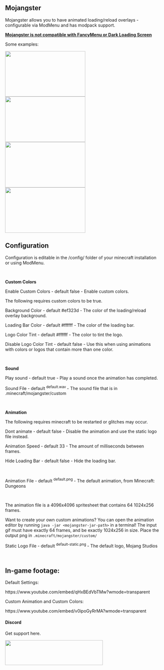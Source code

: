 <h2>Mojangster</h2>
<p>Mojangster allows you to have animated loading/reload overlays - configurable via ModMenu and has modpack support.</p>
<p><span style="text-decoration: underline;"><strong>Mojangster is not compatible with FancyMenu or Dark Loading Screen</strong></span></p>
<p>Some examples:</p>
<p><img src="https://user-images.githubusercontent.com/44925698/131874375-ad3f9278-c8cf-4234-984d-dd1f2cbd6aeb.gif" alt="" width="261" height="148" /><img src="https://i2.wp.com/codemyui.com/wp-content/uploads/2019/10/Google-SVG-Logo-Using-GreenSock-Animation.gif?fit=880%2C440&amp;ssl=1" width="261" height="148" /><img src="https://media.discordapp.net/attachments/878320248124755999/882345480229621840/unknown.png" width="261" height="148" /><img src="https://i.imgur.com/cyqouSR.png" width="261" height="148" /></p>
<h2>Configuration</h2>
<p>Configuration is editable in the /config/ folder of your minecraft installation or using ModMenu.</p>
<p>&nbsp;</p>
<p><strong>Custom Colors</strong></p>
<p>Enable Custom Colors - default false - Enable custom colors.</p>
<p>The following requires custom colors to be true.</p>
<p>Background Color - default&nbsp;#ef323d - The color of the loading/reload overlay background.</p>
<p>Loading Bar Color - default&nbsp;#ffffff - The color of the loading bar.</p>
<p>Logo Color Tint - default&nbsp;#ffffff - The color to tint the logo.</p>
<p>Disable Logo Color Tint - default false&nbsp;- Use this when using animations with colors or logos that contain more than one color.</p>
<p>&nbsp;</p>
<p><strong>Sound</strong></p>
<p>Play sound - default&nbsp;true&nbsp;- Play a sound once the animation has completed.</p>
<p>Sound File - default <sup>default.wav </sup>- The sound file that is in .minecraft/mojangster/custom</p>
<p>&nbsp;</p>
<p><strong>Animation</strong></p>
<p>The following requires minecraft to be restarted or glitches may occur.</p>
<p>Dont animate - default&nbsp;false&nbsp;- Disable the animation and use the static logo file instead.</p>
<p>Animation Speed - default 33 - The amount of milliseconds between frames.</p>
<p>Hide Loading Bar - default&nbsp;false&nbsp;- Hide the loading bar.</p>
<p>&nbsp;</p>
<p>Animation File - default&nbsp;<sup>default.png </sup>- The default animation, from Minecraft: Dungeons</p>
<p>&nbsp;</p>
<p>The animation file is a 4096x4096 spritesheet that contains 64 1024x256 frames.</p>
<p>Want to create your own custom animations? You can open the animation editor by running <code>java -jar &lt;mojangster-jar-path&gt;</code> in a terminal! The input gif must have exactly 64 frames, and be exactly 1024x256 in size. Place the output png in <code>.minecraft/mojangster/custom/</code></p>
<p>Static Logo File - default&nbsp;<sup>default-static.png </sup>- The default logo, Mojang Studios</p>
<p>&nbsp;</p>
<h2>In-game footage:</h2>
<p>Default Settings:</p>
https://www.youtube.com/embed/qHxBEdVbTMw?wmode=transparent
<p>Custom Animation and Custom Colors:</p>
https://www.youtube.com/embed/v0ipoGyRrMA?wmode=transparent
<h4><strong>Discord</strong></h4>
<p>Get support here.</p>
<p><a href="https://discord.gg/rXJvtECsm8"><img src="https://i.imgur.com/3lkhvek.png" width="318" height="81" /> </a></p>
